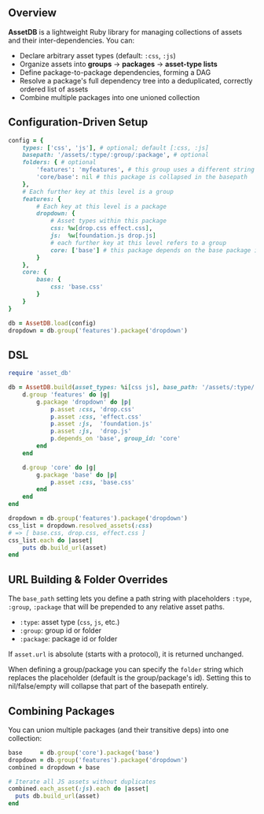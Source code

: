 ## Overview

**AssetDB** is a lightweight Ruby library for managing collections of assets and their inter-dependencies. You can:

* Declare arbitrary asset types (default: `:css`, `:js`)
* Organize assets into **groups** → **packages** → **asset-type lists**
* Define package-to-package dependencies, forming a DAG
* Resolve a package's full dependency tree into a deduplicated, correctly ordered list of assets
* Combine multiple packages into one unioned collection

## Configuration-Driven Setup

```ruby
config = {
	types: ['css', 'js'], # optional; default [:css, :js]
	basepath: '/assets/:type/:group/:package', # optional
	folders: { # optional
		'features': 'myfeatures', # this group uses a different string in the basepath
		'core/base': nil # this package is collapsed in the basepath
	},
	# Each further key at this level is a group
	features: {
		# Each key at this level is a package
		dropdown: {
			# Asset types within this package
			css: %w[drop.css effect.css],
			js:  %w[foundation.js drop.js]
			# each further key at this level refers to a group
			core: ['base'] # this package depends on the base package in the core group
		}
	},
	core: {
		base: {
			css: 'base.css'
		}
	}
}

db = AssetDB.load(config)
dropdown = db.group('features').package('dropdown')
```

## DSL

```ruby
require 'asset_db'

db = AssetDB.build(asset_types: %i[css js], base_path: '/assets/:type/:group/:package') do |d|
	d.group 'features' do |g|
		g.package 'dropdown' do |p|
			p.asset :css, 'drop.css'
			p.asset :css, 'effect.css'
			p.asset :js,  'foundation.js'
			p.asset :js,  'drop.js'
			p.depends_on 'base', group_id: 'core'
		end
	end

	d.group 'core' do |g|
		g.package 'base' do |p|
			p.asset :css, 'base.css'
		end
	end
end

dropdown = db.group('features').package('dropdown')
css_list = dropdown.resolved_assets(:css)
# => [ base.css, drop.css, effect.css ]
css_list.each do |asset|
	puts db.build_url(asset)
end
```

## URL Building & Folder Overrides

The `base_path` setting lets you define a path string with placeholders `:type`, `:group`, `:package` that will be prepended to any relative asset paths.

  * `:type`: asset type (`css`, `js`, etc.)
  * `:group`: group id or folder
  * `:package`: package id or folder

If `asset.url` is absolute (starts with a protocol), it is returned unchanged.

When defining a group/package you can specify the `folder` string which replaces the placeholder (default is the group/package's id). Setting this to nil/false/empty will collapse that part of the basepath entirely.

## Combining Packages

You can union multiple packages (and their transitive deps) into one collection:

```ruby
base     = db.group('core').package('base')
dropdown = db.group('features').package('dropdown')
combined = dropdown + base

# Iterate all JS assets without duplicates
combined.each_asset(:js).each do |asset|
  puts db.build_url(asset)
end
```